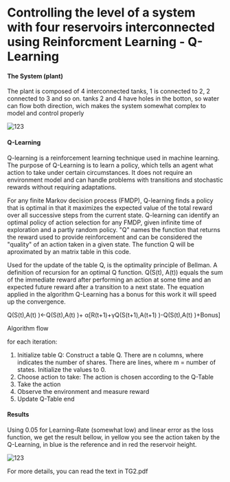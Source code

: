 # Controlling the level of a system with four reservoirs interconnected using Reinforcment Learning - Q-Learning

#### The System (plant)

The plant is composed of 4 interconnected tanks, 1 is connected to 2, 2 connected to 3 and so on. tanks 2 and 4 have holes in the botton, so water can flow both direction, wich makes the system somewhat complex to model and control properly

![123](https://user-images.githubusercontent.com/23335136/54704935-77a44d00-4b1a-11e9-9eaf-d6c7c22756d3.png)

#### Q-Learning

Q-learning is a reinforcement learning technique used in machine learning. The purpose of Q-Learning is to learn a policy, which tells an agent what action to take under certain circumstances. It does not require an environment model and can handle problems with transitions and stochastic rewards without requiring adaptations.

For any finite Markov decision process (FMDP), Q-learning finds a policy that is optimal in that it maximizes the expected value of the total reward over all successive steps from the current state. Q-learning can identify an optimal policy of action selection for any FMDP, given infinite time of exploration and a partly random policy. "Q" names the function that returns the reward used to provide reinforcement and can be considered the "quality" of an action taken in a given state. The function Q will be aproximated by an matrix table in this code.

Used for the update of the table Q, is the optimality principle of Bellman. A definition of recursion for an optimal Q function. Q(S(t), A(t)) equals the sum of the immediate reward after performing an action at some time and an expected future reward after a transition to a next state.
The equation applied in the algorithm Q-Learning has a bonus for this work it will speed up the convergence.

Q(S(t),A(t) )←Q(S(t),A(t) )+ α[R(t+1)+γQ(S(t+1),A(t+1) )-Q(S(t),A(t) )+Bonus]

Algorithm flow

for each iteration:
1. Initialize table Q: Construct a table Q. There are n columns, where indicates the number of shares. There are lines, where m = number of states. Initialize the values to 0.
2. Choose action to take: The action is chosen according to the Q-Table
3. Take the action
4. Observe the environment and measure reward
5. Update Q-Table
end

#### Results

Using 0.05 for Learning-Rate (somewhat low) and linear error as the loss function, we get the result bellow, in yellow you see the action taken by the Q-Learning, in blue is the reference and in red the reservoir height.

![123](https://user-images.githubusercontent.com/23335136/54705489-b2f34b80-4b1b-11e9-9cc4-54ce7fd98559.png)

For more details, you can read the text in TG2.pdf
